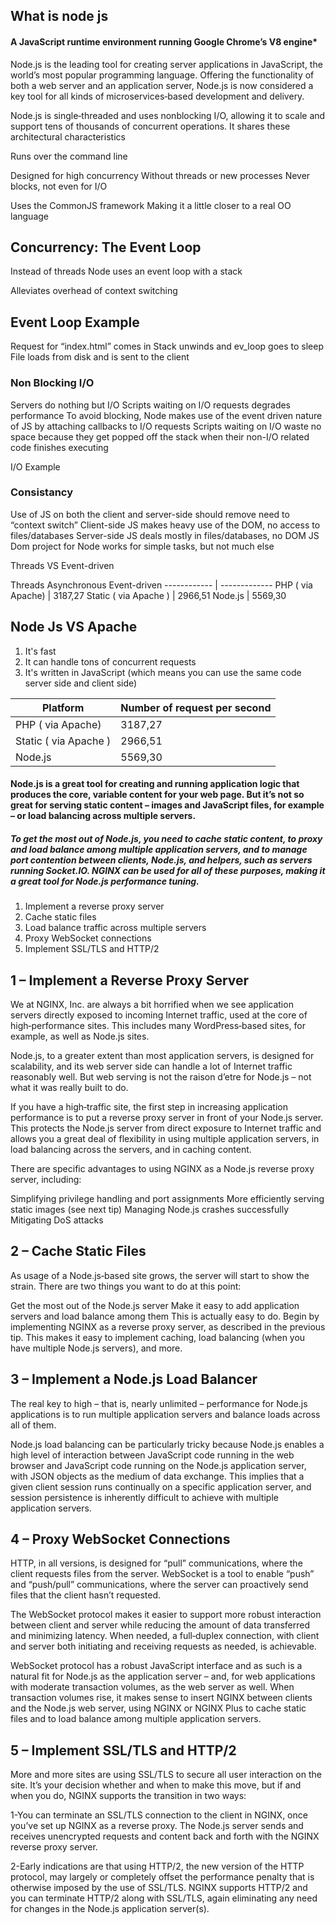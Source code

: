 

## **What is node js** 
 ####   A JavaScript runtime environment running Google Chrome’s V8 engine*
 
 Node.js is the leading tool for creating server applications in JavaScript, the world’s most popular programming language. Offering the functionality of both a web server and an application server, Node.js is now considered a key tool for all kinds of microservices‑based development and delivery. 
 
 Node.js is single‑threaded and uses nonblocking I/O, allowing it to scale and support tens of thousands of concurrent operations. It shares these architectural characteristics
 
 Runs over the command line  
 
  Designed for high concurrency
   Without threads or new processes
  Never blocks, not even for I/O
 
  Uses the CommonJS framework
   Making it a little closer to a real OO language
  
  
  
## Concurrency: The Event Loop
 
  Instead of threads Node uses an event loop with a stack
 
  Alleviates overhead of context switching
 
 
 
 
 
 
 ## Event Loop Example 
 
   Request for “index.html” comes in
   Stack unwinds and ev_loop goes to sleep
   File loads from disk and is sent to the client


 ### Non Blocking I/O

  Servers do nothing but I/O
  Scripts waiting on I/O requests degrades performance
   To avoid blocking, Node makes use of the event driven nature of JS by attaching callbacks to I/O requests
  Scripts waiting on I/O waste no space because they get popped off the stack when their non-I/O related code finishes executing


I/O Example


### Consistancy 

  Use of JS on both the client and server-side should remove need to “context switch”
  Client-side JS makes heavy use of the DOM, no access to files/databases
  Server-side JS deals mostly in files/databases, no DOM
 JS Dom project for Node works for simple tasks, but not much else

Threads VS Event-driven

Threads          Asynchronous Event-driven
------------ | -------------
PHP ( via Apache) | 3187,27
Static ( via Apache ) | 2966,51
Node.js |  5569,30


 
## Node Js VS Apache

1. It's fast
1. It can handle tons of concurrent requests
1. It's written in JavaScript (which means you can use the same code server side and client side)

Platform | Number of request per second
------------ | -------------
PHP ( via Apache) | 3187,27
Static ( via Apache ) | 2966,51
Node.js |  5569,30


#### Node.js is a great tool for creating and running application logic that produces the core, variable content for your web page. But it’s not so great for serving static content – images and JavaScript files, for example – or load balancing across multiple servers.

##### To get the most out of Node.js, you need to cache static content, to proxy and load balance among multiple application servers, and to manage port contention between clients, Node.js, and helpers, such as servers running Socket.IO. NGINX can be used for all of these purposes, making it a great tool for Node.js performance tuning.


1. Implement a reverse proxy server
1. Cache static files
1. Load balance traffic across multiple servers
1. Proxy WebSocket connections
1. Implement SSL/TLS and HTTP/2


## 1 – Implement a Reverse Proxy Server

We at NGINX, Inc. are always a bit horrified when we see application servers directly exposed to incoming Internet traffic, used at the core of high‑performance sites. This includes many WordPress‑based sites, for example, as well as Node.js sites.

Node.js, to a greater extent than most application servers, is designed for scalability, and its web server side can handle a lot of Internet traffic reasonably well. But web serving is not the raison d’etre for Node.js – not what it was really built to do.

If you have a high‑traffic site, the first step in increasing application performance is to put a reverse proxy server in front of your Node.js server. This protects the Node.js server from direct exposure to Internet traffic and allows you a great deal of flexibility in using multiple application servers, in load balancing across the servers, and in caching content.

There are specific advantages to using NGINX as a Node.js reverse proxy server, including:

Simplifying privilege handling and port assignments
More efficiently serving static images (see next tip)
Managing Node.js crashes successfully
Mitigating DoS attacks




##  2 – Cache Static Files

As usage of a Node.js‑based site grows, the server will start to show the strain. There are two things you want to do at this point:

Get the most out of the Node.js server
Make it easy to add application servers and load balance among them
This is actually easy to do. Begin by implementing NGINX as a reverse proxy server, as described in the previous tip. This makes it easy to implement caching, load balancing (when you have multiple Node.js servers), and more.


##  3 – Implement a Node.js Load Balancer

The real key to high – that is, nearly unlimited – performance for Node.js applications is to run multiple application servers and balance loads across all of them.

Node.js load balancing can be particularly tricky because Node.js enables a high level of interaction between JavaScript code running in the web browser and JavaScript code running on the Node.js application server, with JSON objects as the medium of data exchange. This implies that a given client session runs continually on a specific application server, and session persistence is inherently difficult to achieve with multiple application servers.


##  4 – Proxy WebSocket Connections

HTTP, in all versions, is designed for “pull” communications, where the client requests files from the server. WebSocket is a tool to enable “push” and “push/pull” communications, where the server can proactively send files that the client hasn’t requested.

The WebSocket protocol makes it easier to support more robust interaction between client and server while reducing the amount of data transferred and minimizing latency. When needed, a full‑duplex connection, with client and server both initiating and receiving requests as needed, is achievable.

WebSocket protocol has a robust JavaScript interface and as such is a natural fit for Node.js as the application server – and, for web applications with moderate transaction volumes, as the web server as well. When transaction volumes rise, it makes sense to insert NGINX between clients and the Node.js web server, using NGINX or NGINX Plus to cache static files and to load balance among multiple application servers.


##  5 – Implement SSL/TLS and HTTP/2


More and more sites are using SSL/TLS to secure all user interaction on the site. It’s your decision whether and when to make this move, but if and when you do, NGINX supports the transition in two ways:

1-You can terminate an SSL/TLS connection to the client in NGINX, once you’ve set up NGINX as a reverse proxy. The Node.js server sends and receives unencrypted requests and content back and forth with the NGINX reverse proxy server.

2-Early indications are that using HTTP/2, the new version of the HTTP protocol, may largely or completely offset the performance penalty that is otherwise imposed by the use of SSL/TLS. NGINX supports HTTP/2 and you can terminate HTTP/2 along with SSL/TLS, again eliminating any need for changes in the Node.js application server(s).

 
